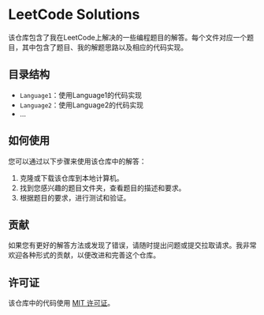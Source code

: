 # LeetCode Solutions

该仓库包含了我在LeetCode上解决的一些编程题目的解答。每个文件对应一个题目，其中包含了题目、我的解题思路以及相应的代码实现。

## 目录结构

- `Language1`：使用Language1的代码实现
- `Language2`：使用Language2的代码实现
- ...

## 如何使用

您可以通过以下步骤来使用该仓库中的解答：

1. 克隆或下载该仓库到本地计算机。
2. 找到您感兴趣的题目文件夹，查看题目的描述和要求。
3. 根据题目的要求，进行测试和验证。

## 贡献

如果您有更好的解答方法或发现了错误，请随时提出问题或提交拉取请求。我非常欢迎各种形式的贡献，以便改进和完善这个仓库。

## 许可证

该仓库中的代码使用 [MIT 许可证](LICENSE)。